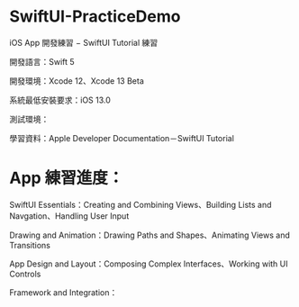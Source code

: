 # SwiftUI-PracticeDemo

iOS App 開發練習 − SwiftUI Tutorial 練習

開發語言：Swift 5

開發環境：Xcode 12、Xcode 13 Beta

系統最低安裝要求：iOS 13.0

測試環境：

學習資料：Apple Developer Documentation－SwiftUI Tutorial

# App 練習進度：

SwiftUI Essentials：Creating and Combining Views、Building Lists and Navgation、Handling User Input

Drawing and Animation：Drawing Paths and Shapes、Animating Views and Transitions

App Design and Layout：Composing Complex Interfaces、Working with UI Controls

Framework and Integration：
